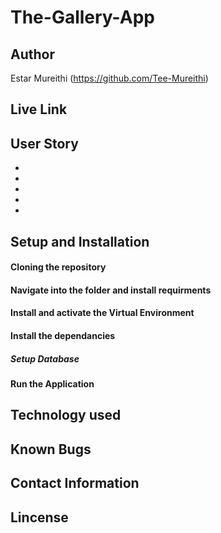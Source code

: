 # The-Gallery-App
## Author

Estar Mureithi (https://github.com/Tee-Mureithi)

## Live Link



## User Story

* 
* 
* 
* 
* 


## Setup and Installation


#### Cloning the repository


#### Navigate into the folder and install requirments


#### Install and activate the Virtual Environment


#### Install the dependancies


##### Setup Database







#### Run the Application





## Technology used




## Known Bugs



## Contact Information


## Lincense



